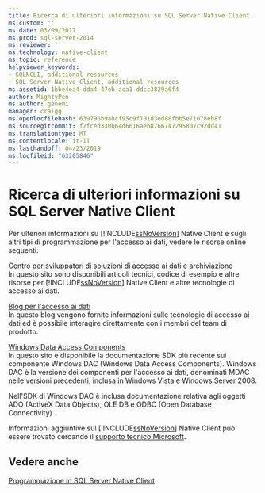 ```yaml
---
title: Ricerca di ulteriori informazioni su SQL Server Native Client | Documenti di Microsoft
ms.custom: ''
ms.date: 03/09/2017
ms.prod: sql-server-2014
ms.reviewer: ''
ms.technology: native-client
ms.topic: reference
helpviewer_keywords:
- SQLNCLI, additional resources
- SQL Server Native Client, additional resources
ms.assetid: 1bbe4ea4-dda4-47eb-aca1-ddcc3829a6f4
author: MightyPen
ms.author: genemi
manager: craigg
ms.openlocfilehash: 639796b9abcf95c9f701d3ed88fbb5e71078eb8f
ms.sourcegitcommit: f7fced330b64d6616aeb8766747295807c92dd41
ms.translationtype: MT
ms.contentlocale: it-IT
ms.lasthandoff: 04/23/2019
ms.locfileid: "63205846"
---
```

# <a name="finding-more-sql-server-native-client-information"></a>Ricerca di ulteriori informazioni su SQL Server Native Client
  Per ulteriori informazioni su [!INCLUDE[ssNoVersion](../../includes/ssnoversion-md.md)] Native Client e sugli altri tipi di programmazione per l'accesso ai dati, vedere le risorse online seguenti:  
  
 [Centro per sviluppatori di soluzioni di accesso ai dati e archiviazione](https://go.microsoft.com/fwlink?linkid=4173)  
 In questo sito sono disponibili articoli tecnici, codice di esempio e altre risorse per [!INCLUDE[ssNoVersion](../../includes/ssnoversion-md.md)] Native Client e altre tecnologie di accesso ai dati.  
  
 [Blog per l'accesso ai dati](https://go.microsoft.com/fwlink/?LinkId=48617)  
 In questo blog vengono fornite informazioni sulle tecnologie di accesso ai dati ed è possibile interagire direttamente con i membri del team di prodotto.  
  
 [Windows Data Access Components](https://go.microsoft.com/fwlink/?LinkId=107907)  
 In questo sito è disponibile la documentazione SDK più recente sui componente Windows DAC (Windows Data Access Components). Windows DAC è la versione dei componenti per l'accesso ai dati, denominati MDAC nelle versioni precedenti, inclusa in Windows Vista e Windows Server 2008.  
  
 Nell'SDK di Windows DAC è inclusa documentazione relativa agli oggetti ADO (ActiveX Data Objects), OLE DB e ODBC (Open Database Connectivity).  
  
 Informazioni aggiuntive sul [!INCLUDE[ssNoVersion](../../includes/ssnoversion-md.md)] Native Client può essere trovato cercando il [supporto tecnico Microsoft](https://support.microsoft.com).  
  
## <a name="see-also"></a>Vedere anche  
 [Programmazione in SQL Server Native Client](sql-server-native-client-programming.md)  
  
  
